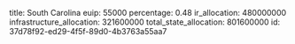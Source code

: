 title: South Carolina
euip: 55000
percentage: 0.48
ir_allocation: 480000000
infrastructure_allocation: 321600000
total_state_allocation: 801600000
id: 37d78f92-ed29-4f5f-89d0-4b3763a55aa7
